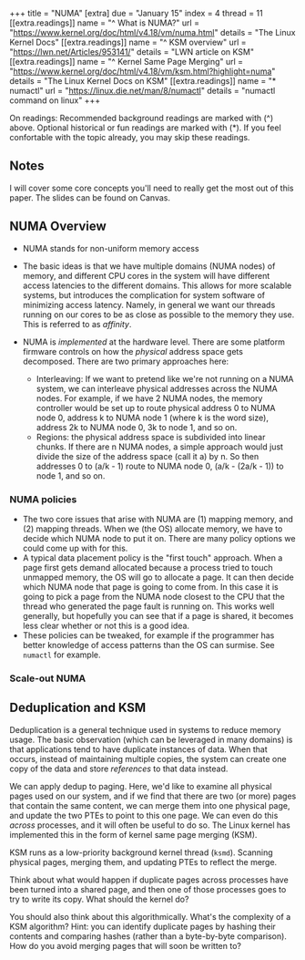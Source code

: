 +++
title = "NUMA"
[extra]
due = "January 15"
index = 4
thread = 11
[[extra.readings]]
name = "^ What is NUMA?"
url = "https://www.kernel.org/doc/html/v4.18/vm/numa.html"
details = "The Linux Kernel Docs"
[[extra.readings]]
name = "^ KSM overview"
url = "https://lwn.net/Articles/953141/"
details = "LWN article on KSM"
[[extra.readings]]
name = "^ Kernel Same Page Merging"
url = "https://www.kernel.org/doc/html/v4.18/vm/ksm.html?highlight=numa"
details = "The Linux Kernel Docs on KSM"
[[extra.readings]]
name = "* numactl"
url = "https://linux.die.net/man/8/numactl"
details = "numactl command on linux"
+++

On readings:
Recommended background readings are marked with (^) above. Optional historical or fun readings are marked with (*). 
If you feel confortable with the topic already, you may skip these readings. 

## Notes
I will cover some core concepts you'll need to really get the most out of this paper. The slides can be found on Canvas. 


## NUMA Overview
- NUMA stands for non-uniform memory access
- The basic ideas is that we have multiple domains (NUMA nodes) of memory, and different CPU cores in the system will have
different access latencies to the different domains. This allows for more scalable systems, but introduces the complication for
system software of minimizing access latency. Namely, in general we want our threads running on our cores to be as close as possible to the memory they use. This is referred to as _affinity_. 

- NUMA is _implemented_ at the hardware level. There are some platform firmware controls on how the _physical_ address space gets decomposed. There are two primary approaches here:
    * Interleaving: If we want to pretend like we're not running on a NUMA system, we can interleave physical addresses across the NUMA nodes. For example, if we have 2 NUMA nodes, the memory controller would be set up to route physical address 0 to NUMA node 0, address k to NUMA node 1 (where k is the word size), address 2k to NUMA node 0, 3k to node 1, and so on. 
    * Regions: the physical address space is subdivided into linear chunks. If there are n NUMA nodes, a simple approach would just divide the size of the address space (call it a) by n. So then addresses 0 to (a/k - 1) route to NUMA node 0, (a/k - (2a/k - 1)) to node 1, and so on. 

### NUMA policies
- The two core issues that arise with NUMA are (1) mapping memory, and (2) mapping threads. When we (the OS) allocate memory, we have to decide which NUMA node to put it on. There are many policy options we could come up with for this.
- A typical data placement policy is the "first touch" approach. When a page first gets demand allocated because a process tried to touch unmapped memory, the OS will go to allocate a page. It can then decide which NUMA node that page is going to come from. In this case it is going to pick a page from the NUMA node closest to the CPU that the thread who generated the page fault is running on. 
This works well generally, but hopefully you can see that if a page is shared, it becomes less clear whether or not this is a good idea. 
- These policies can be tweaked, for example if the programmer has better knowledge of access patterns than the OS can surmise. See `numactl` for example. 

### Scale-out NUMA

## Deduplication and KSM
Deduplication is a general technique used in systems to reduce memory usage.
The basic observation (which can be leveraged in many domains) is that
applications tend to have duplicate instances of data. When that occurs,
instead of maintaining multiple copies, the system can create one copy of the
data and store _references_ to that data instead. 

We can apply dedup to paging. Here, we'd like to examine all physical pages
used on our system, and if we find that there are two (or more) pages that
contain the same content, we can merge them into one physical page, and update
the two PTEs to point to this one page. We can even do this _across_ processes,
and it will often be useful to do so. The Linux kernel has implemented this in
the form of kernel same page merging (KSM). 

KSM runs as a low-priority background kernel thread (`ksmd`). Scanning physical
pages, merging them, and updating PTEs to reflect the merge. 

Think about what would happen if duplicate pages across processes have been
turned into a shared page, and then one of those processes goes to try to write
its copy. What should the kernel do? 

You should also think about this algorithmically. What's the complexity of
a KSM algorithm? Hint: you can identify duplicate pages by hashing their
contents and comparing hashes (rather than a byte-by-byte comparison). How do
you avoid merging pages that will soon be written to? 



